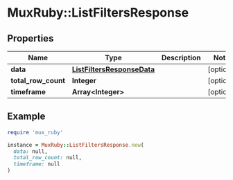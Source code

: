 # MuxRuby::ListFiltersResponse

## Properties

| Name | Type | Description | Notes |
| ---- | ---- | ----------- | ----- |
| **data** | [**ListFiltersResponseData**](ListFiltersResponseData.md) |  | [optional] |
| **total_row_count** | **Integer** |  | [optional] |
| **timeframe** | **Array&lt;Integer&gt;** |  | [optional] |

## Example

```ruby
require 'mux_ruby'

instance = MuxRuby::ListFiltersResponse.new(
  data: null,
  total_row_count: null,
  timeframe: null
)
```

